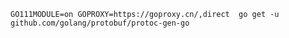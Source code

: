 
`GO111MODULE=on GOPROXY=https://goproxy.cn/,direct  go get -u github.com/golang/protobuf/protoc-gen-go`